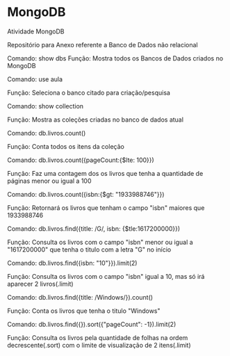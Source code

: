 # MongoDB
Atividade MongoDB

Repositório para Anexo referente a Banco de Dados não relacional 

Comando: show dbs
Função: Mostra todos os Bancos de Dados criados no MongoDB 

Comando: use aula

Função: Seleciona o banco citado para criação/pesquisa 

Comando: show collection

Função: Mostra as coleções criadas no banco de dados atual 

Comando: db.livros.count()

Função: Conta todos os itens da coleção 

Comando: db.livros.count({pageCount:{$lte: 100}})

Função: Faz uma contagem dos os livros que tenha a quantidade de páginas menor ou igual a 100

Comando: db.livros.count({isbn:{$gt: "1933988746"}})

Função: Retornará os livros que tenham o campo "isbn" maiores que 1933988746 

Comando: db.livros.find({title: /G/, isbn: {$tle:1617200000}})

Função: Consulta os livros com o campo "isbn" menor ou igual a "1617200000" que tenha o titulo com a letra "G" no início

Comando: db.livros.find({isbn: "10"}}).limit(2)

Função: Consulta os livros com o campo "isbn" igual a 10, mas só irá aparecer 2 livros(.limit) 

Comando: db.livros.find({title: /Windows/}).count()

Função: Conta os livros que tenha o titulo "Windows"

Comando: db.livros.find({}).sort({"pageCount": -1}).limit(2)

Função: Consulta os livros pela quantidade de folhas na ordem decrescente(.sort) com o limite de visualização de 2 itens(.limit)
